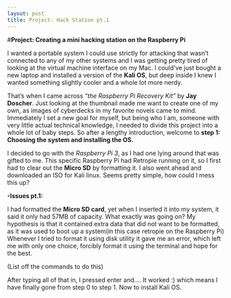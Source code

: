 ```yaml
---
layout: post
title: Project: Hack Station pt.1
---
```

#**Project: Creating a mini hacking station on the Raspberry Pi**



I wanted a portable system I could use strictly for attacking that wasn’t connected to any of my other systems and I was getting pretty tired of looking at the virtual machine interface on my Mac. I could’ve just bought a new laptop and installed a version of the **Kali OS**, but deep inside I knew I wanted something slightly cooler and a whole lot more nerdy. 

That’s when I came across _“the Raspberry Pi Recovery Kit”_ by **Jay Doscher**. Just looking at the thumbnail made me want to create one of my own, as images of cyberdecks in my favorite novels came to mind. Immediately I set a new goal for myself, but being who I am, someone with very little actual technical knowledge, I needed to divide this project into a whole lot of baby steps. So after a lengthy introduction, welcome to **step 1: Choosing the system and installing the OS.**

I decided to go with the _Raspberry Pi 3_, as I had one lying around that was gifted to me. This specific Raspberry Pi had Retropie running on it, so I first had to clear out the **Micro SD** by formatting it. I also went ahead and downloaded an ISO for Kali linux. Seems pretty simple, how could I mess this up?

**-Issues pt.1:**

I had formatted the **Micro SD card**, yet when I inserted it into my system, it said it only had 57MB of capacity. What exactly was going on? My hypothesis is that it contained extra data that did not want to be formatted, as it was used to boot up a system(in this case retropie on the Raspberry Pi) Whenever I tried to format it using disk utility it gave me an error, which left me with only one choice, forcibly format it using the terminal and hope for the best.

(List off the commands to do this)

After typing all of that in, I pressed enter and…. It worked :)  which means I have finally gone from step 0 to step 1. Now to install Kali OS. 
